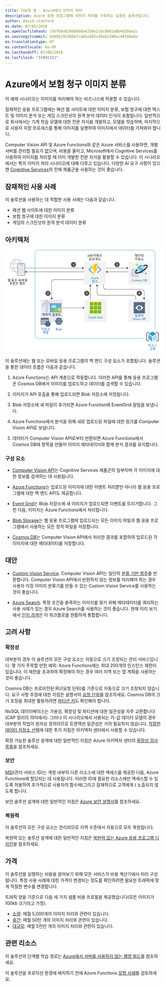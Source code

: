 ```yaml
---
title: 지능형 앱 - Azure에서 이미지 처리
description: Azure 응용 프로그램에 이미지 처리를 구축하는 입증된 솔루션입니다.
author: david-stanford
ms.date: 07/05/2018
ms.openlocfilehash: c5bfb9a929ddddda4336e1cbc8665a0b4d3bbe2c
ms.sourcegitcommit: 5d99b195388b7cabba383c49a81390ac48f86e8a
ms.translationtype: HT
ms.contentlocale: ko-KR
ms.lasthandoff: 07/06/2018
ms.locfileid: "37891332"
---
```

# <a name="insurance-claim-image-classification-on-azure"></a>Azure에서 보험 청구 이미지 분류

이 예제 시나리오는 이미지를 처리해야 하는 비즈니스에 적용할 수 있습니다.

잠재적인 응용 프로그램에는 패션 웹 사이트에 대한 이미지 분류, 보험 청구에 대한 텍스트 및 이미지 분석 또는 게임 스크린샷의 원격 분석 데이터 인식이 포함됩니다. 일반적으로 회사에서는 기계 학습 모델에 대한 전문 지식을 개발하고, 모델을 학습하며, 마지막으로 사용자 지정 프로세스를 통해 이미지를 실행하여 이미지에서 데이터를 가져와야 합니다.

Computer Vision API 및 Azure Functions와 같은 Azure 서비스를 사용하면, 개별 서버를 관리할 필요가 없으며, 비용을 줄이고, Microsoft에서 Cognitive Services를 사용하여 이미지를 처리할 때 이미 개발한 전문 지식을 활용할 수 있습니다. 이 시나리오에서는 특히 이미지 처리 시나리오에 대해 다루고 있습니다. 다양한 AI 요구 사항이 있으면 [Cognitive Services][cognitive-docs]의 전체 제품군을 사용하는 것이 좋습니다.

## <a name="potential-use-cases"></a>잠재적인 사용 사례

이 솔루션을 사용하는 데 적합한 사용 사례는 다음과 같습니다.

* 패션 웹 사이트에 대한 이미지 분류
* 보험 청구에 대한 이미지 분류
* 게임의 스크린샷의 원격 분석 데이터 분류

## <a name="architecture"></a>아키텍처

![지능형 앱 아키텍처 - Computer Vision][architecture-computer-vision]

이 솔루션에는 웹 또는 모바일 응용 프로그램의 백 엔드 구성 요소가 포함됩니다. 솔루션을 통한 데이터 흐름은 다음과 같습니다.

1. Azure Functions는 API 계층으로 작동합니다. 이러한 API를 통해 응용 프로그램은 Cosmos DB에서 이미지를 업로드하고 데이터를 검색할 수 있습니다.

2. 이미지가 API 호출을 통해 업로드되면 Blob 저장소에 저장됩니다.

3. Blob 저장소에 새 파일이 추가되면 Azure Function에 EventGrid 알림을 보냅니다.

4. Azure Functions에서 분석을 위해 새로 업로드된 파일에 대한 링크를 Computer Vision API로 보냅니다.

5. 데이터가 Computer Vision API로부터 반환되면 Azure Functions에서 Cosmos DB에 항목을 만들어 이미지 메타데이터와 함께 분석 결과를 유지합니다.

### <a name="components"></a>구성 요소

* [Computer Vision API][computer-vision-docs]는 Cognitive Services 제품군의 일부이며 각 이미지에 대한 정보를 검색하는 데 사용됩니다.

* [Azure Functions][functions-docs]는 업로드된 이미지에 대한 이벤트 처리뿐만 아니라 웹 응용 프로그램에 대한 백 엔드 API도 제공합니다.

* [Event Grid][eventgrid-docs]는 Blob 저장소에 새 이미지가 업로드되면 이벤트를 트리거합니다. 그런 다음, 이미지는 Azure Functions에서 처리됩니다.

* [Blob Storage][storage-docs]는 웹 응용 프로그램에 업로드되는 모든 이미지 파일과 웹 응용 프로그램에서 사용하는 모든 정적 파일을 저장합니다.

* [Cosmos DB][cosmos-docs]는 Computer Vision API에서 처리한 결과를 포함하여 업로드된 각 이미지에 대한 메타데이터를 저장합니다.

## <a name="alternatives"></a>대안

* [Custom Vision Service][custom-vision-docs]. Computer Vision API는 일단의 [분류 기반 범주][cv-categories]를 반환합니다. Computer Vision API에서 반환하지 않는 정보를 처리해야 하는 경우 사용자 지정 이미지 분류기를 만들 수 있는 Custom Vision Service를 사용하는 것이 좋습니다.

* [Azure Search][azure-search-docs]. 특정 조건을 충족하는 이미지를 찾기 위해 메타데이터를 쿼리하는 사용 사례가 있는 경우 Azure Search를 사용하는 것이 좋습니다. 현재 미리 보기에서 [인지 검색][cognitive-search]은 이 워크플로를 원활하게 통합합니다.

## <a name="considerations"></a>고려 사항

### <a name="scalability"></a>확장성

대부분의 경우 이 솔루션의 모든 구성 요소는 자동으로 크기 조정되는 관리 서비스입니다. 몇 가지 주목할 만한 예외: Azure Functions에는 최대 200개의 인스턴스 제한이 있습니다. 이 제한을 초과하여 확장해야 하는 경우 여러 지역 또는 앱 계획을 사용하는 것이 좋습니다.

Cosmos DB는 프로비전된 RU(요청 단위)를 기준으로 자동으로 크기 조정되지 않습니다.  요구 사항 추정에 대한 지침은 설명서의 [요청 단위][request-units]를 참조하세요. Cosmos DB의 크기 조정을 최대한 활용하려면 [파티션 키][partition-key]도 확인해야 합니다.

NoSQL 데이터베이스는 가용성, 확장성 및 파티션에 대한 일관성을 자주 교환합니다(CAP 정리의 의미에서).  그러나 이 시나리오에서 사용되는 키-값 데이터 모델의 경우 대부분의 작업이 원자성 정의이므로 트랜잭션 일관성은 거의 필요하지 않습니다. [적절한 데이터 저장소 선택](../../guide/technology-choices/data-store-overview.md)에 대한 추가 지침은 아키텍처 센터에서 사용할 수 있습니다.

확장 가능한 솔루션 설계에 대한 일반적인 지침은 Azure 아키텍처 센터의 [확장성 검사 목록][scalability]을 참조하세요.

### <a name="security"></a>보안

[MSI][msi](관리 서비스 ID)는 계정 내부의 다른 리소스에 대한 액세스를 제공한 다음, Azure Functions에 할당되는 데 사용됩니다. 이러한 ID에 필요한 리소스에만 액세스할 수 있도록 허용하여 추가적으로 사용자의 함수에(그리고 잠재적으로 고객에게 ) 노출되지 않도록 합니다.  

보안 솔루션 설계에 대한 일반적인 지침은 [Azure 보안 설명서][security]를 참조하세요.

### <a name="resiliency"></a>복원력

이 솔루션의 모든 구성 요소는 관리되므로 지역 수준에서 자동으로 모두 복원됩니다. 

복원력 있는 솔루션 설계에 대한 일반적인 지침은 [복원력 있는 Azure 응용 프로그램 디자인][resiliency]을 참조하세요.

## <a name="pricing"></a>가격

이 솔루션을 실행하는 비용을 알아보기 위해 모든 서비스가 비용 계산기에서 미리 구성됩니다. 특정 사용 사례에 대한 가격이 변경되는 정도를 확인하려면 필요한 트래픽에 맞게 적절한 변수를 변경합니다.

트래픽 양을 기준으로 다음 세 가지 샘플 비용 프로필을 제공했습니다(모든 이미지가 100kb 크기라고 가정).

* [소량][pricing]: 매월 5,000개의 이미지 처리와 관련이 있습니다.
* [중간][medium-pricing]: 매월 50만 개의 이미지 처리와 관련이 있습니다.
* [대규모][large-pricing]: 매월 5천만 개의 이미지 처리와 관련이 있습니다.

## <a name="related-resources"></a>관련 리소스

이 솔루션의 단계별 학습 경로는 [Azure에서 서버를 사용하지 않는 웹앱 빌드][serverless]를 참조하세요.  

이 솔루션을 프로덕션 환경에 배치하기 전에 Azure Functions [모범 사례][functions-best-practices]를 검토하세요.

<!-- links -->
[pricing]: https://azure.com/e/f9b59d238b43423683db73f4a31dc380
[medium-pricing]: https://azure.com/e/7c7fc474db344b87aae93bc29ae27108
[large-pricing]: https://azure.com/e/cbadbca30f8640d6a061f8457a74ba7d
[functions-docs]: /azure/azure-functions/
[computer-vision-docs]: /azure/cognitive-services/computer-vision/home
[storage-docs]: /azure/storage/
[azure-search-docs]: /azure/search/
[cognitive-search]: /azure/search/cognitive-search-concept-intro
[architecture-computer-vision]: ./media/architecture-computer-vision.png
[serverless]: /azure/functions/tutorial-static-website-serverless-api-with-database
[cosmos-docs]: /azure/cosmos-db/
[eventgrid-docs]: /azure/event-grid/
[cognitive-docs]: /azure/#pivot=products&panel=ai
[custom-vision-docs]: /azure/cognitive-services/Custom-Vision-Service/home
[cv-categories]: /azure/cognitive-services/computer-vision/home#the-86-category-concept
[resiliency]: /azure/architecture/resiliency/
[security]: /azure/security/
[scalability]: /azure/architecture/checklist/scalability
[functions-best-practices]: /azure/azure-functions/functions-best-practices
[msi]: /azure/app-service/app-service-managed-service-identity
[request-units]: /azure/cosmos-db/request-units
[partition-key]: /azure/cosmos-db/partition-data